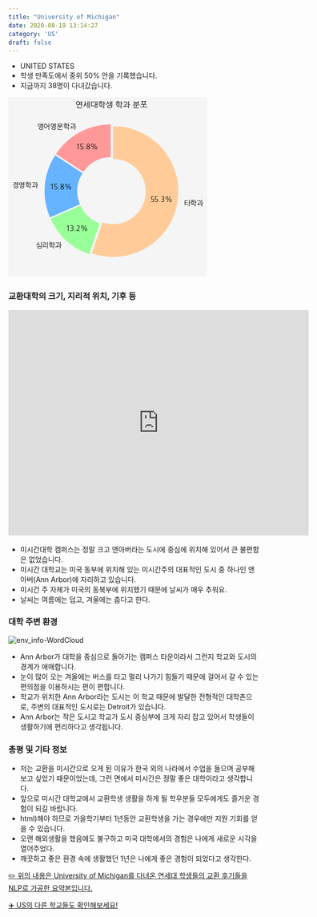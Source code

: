 ```yaml
---
title: "University of Michigan"
date: 2020-08-19 13:14:27
category: 'US'
draft: false
---
```



* UNITED STATES
* 학생 만족도에서 중위 50% 안을 기록했습니다.
* 지금까지 38명이 다녀갔습니다. 

![department-info](../plots/US000215.png)
### 교환대학의 크기, 지리적 위치, 기후 등
<iframe
width="600"
height="450"
frameborder="0" style="border:0"
src="https://www.google.com/maps/embed/v1/place?key=AIzaSyC9e1AME-pVmWC4hBpFdu5S4dKzyepa3HQ&q=University+of+Michigan&center=42.2780436,-83.7382241&zoom=14" allowfullscreen>
</iframe>

* 미시간대학 캠퍼스는 정말 크고 앤아버라는 도시에 중심에 위치해 있어서 큰 불편함은 없었습니다.
* 미시간 대학교는 미국 동부에 위치해 있는 미시간주의 대표적인 도시 중 하나인 앤아버(Ann Arbor)에 자리하고 있습니다.
* 미시간 주 자체가 미국의 동북부에 위치했기 때문에 날씨가 매우 추워요.
* 날씨는 여름에는 덥고, 겨울에는 춥다고 한다.


### 대학 주변 환경

![env_info-WordCloud](../univ_wordclouds_okt/env_info/US000215_env_info_okt.png)

* Ann Arbor가 대학을 중심으로 돌아가는 캠퍼스 타운이라서 그런지 학교와 도시의 경계가 애매합니다.
* 눈이 많이 오는 겨울에는 버스를 타고 멀리 나가기 힘들기 때문에 걸어서 갈 수 있는 편의점을 이용하시는 편이 편합니다.
* 학교가 위치한 Ann Arbor라는 도시는 이 학교 때문에 발달한 전형적인 대학촌으로, 주변의 대표적인 도시로는 Detroit가 있습니다.
* Ann Arbor는 작은 도시고 학교가 도시 중심부에 크게 자리 잡고 있어서 학생들이 생활하기에 편리하다고 생각됩니다.


### 총평 및 기타 정보 
* 저는 교환을 미시간으로 오게 된 이유가 한국 외의 나라에서 수업을 들으며 공부해보고 싶었기 때문이었는데, 그런 면에서 미시간은 정말 좋은 대학이라고 생각합니다.
* 앞으로 미시간 대학교에서 교환학생 생활을 하게 될 학우분들 모두에게도 즐거운 경험이 되길 바랍니다.
* html)해야 하므로 가을학기부터 1년동안 교환학생을 가는 경우에만 지원 기회를 얻을 수 있습니다.
* 오랜 해외생활을 했음에도 불구하고 미국 대학에서의 경험은 나에게 새로운 시각을 열어주었다.
* 깨끗하고 좋은 환경 속에 생활했던 1년은 나에게 좋은 경험이 되었다고 생각한다.


[✏️ 위의 내용은 University of Michigan를 다녀온 연세대 학생들의 교환 후기들을 NLP로 가공한 요약본입니다.](http://oia.yonsei.ac.kr/partner/expReport.asp?ucode=US000215&bgbn=A)

[✈️ US의 다른 학교들도 확인해보세요!](https://yonsei-exchange.netlify.app/?category=US)
